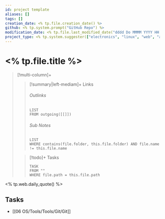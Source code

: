 ```yaml
---
id: project template
aliases: []
tags: []
creation_date: <% tp.file.creation_date() %>
github: <% tp.system.prompt("GitHub Repo") %>
modification_date: <% tp.file.last_modified_date("dddd Do MMMM YYYY HH:mm:ss") %>
project_type: <% tp.system.suggester(["electronics", "linux", "web", "ai/ml", "other"], ["electronics", "linux", "web", "ai/ml", "other"]) %>
---
```


# <% tp.file.title %>

> [!multi-column]+
>
> > [!summary|left-mediam]+ Links
> >
> > ###### Outlinks
> >
> > ```dataview
> > LIST
> > FROM outgoing([[]])
> > ```
> >
> > ###### Sub Notes
> >
> > ```dataview
> > LIST
> > WHERE contains(file.folder, this.file.folder) AND file.name != this.file.name
> > ```
>
> > [!todo]+ Tasks
> >
> > ```dataview
> > TASK
> > FROM ""
> > WHERE file.path = this.file.path
> > ```

<% tp.web.daily_quote() %>

## Tasks

- [[06 OS/Tools/Tools/Git/Git]]
